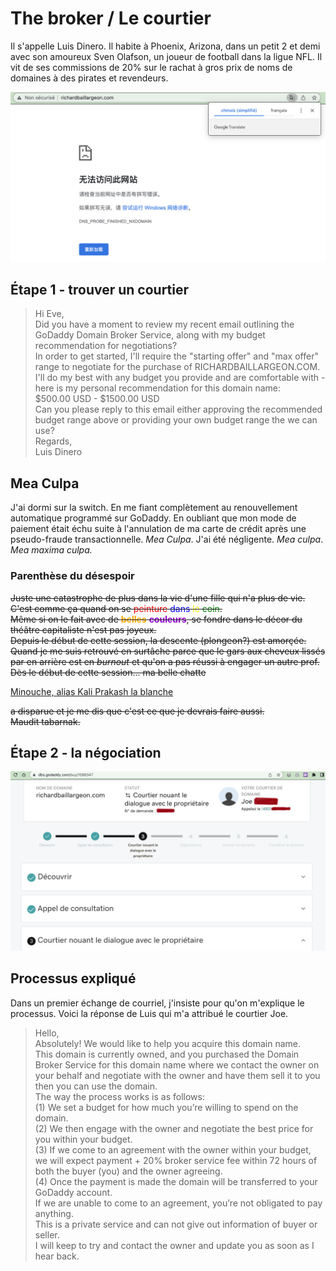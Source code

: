 # The broker / Le courtier

Il s'appelle Luis Dinero. Il habite à Phoenix, Arizona, dans un petit 2 et demi avec son amoureux Sven Olafson, un joueur de football dans la ligue NFL. Il vit de ses commissions de 20% sur le rachat à gros prix de noms de domaines à des pirates et revendeurs.

![Erreur 404 sur richardbaillargeon.com](../media/404_richardbaillargeon.png)
  
## Étape 1 - trouver un courtier
> Hi Eve,  
Did you have a moment to review my recent email outlining the GoDaddy Domain Broker Service, along with my budget recommendation for negotiations?  
In order to get started, I'll require the "starting offer" and "max offer" range to negotiate for the purchase of RICHARDBAILLARGEON.COM.  
I'll do my best with any budget you provide and are comfortable with - here is my personal recommendation for this domain name:  
$500.00 USD  -  $1500.00 USD  
Can you please reply to this email either approving the recommended budget range above or providing your own budget range the we can use?  
Regards,  
Luis Dinero

## Mea Culpa
J'ai dormi sur la switch.
En me fiant complètement au renouvellement automatique programmé sur GoDaddy.
En oubliant que mon mode de paiement était échu suite à l'annulation de ma carte de crédit après une pseudo-fraude transactionnelle. _Mea Culpa_. J'ai été négligente. _Mea culpa_. _Mea maxima culpa._

### Parenthèse du désespoir
<del> Juste une catastrophe de plus dans la vie d'une fille qui n'a plus de vie.   
C'est comme ça quand on se <span style="color:red">peinture</span> <span style="color:blue">dans</span> <span style="color:yellow">le</span> <span style="color:green">coin</span>.   
Même si on le fait avec de <strong style="color:orange">belles</strong> <strong style="color:darkviolet">couleurs</strong>, se fondre dans le décor du théâtre capitaliste n'est pas joyeux.   
Depuis le début de cette session, la descente (plongeon?) est amorçée.  
Quand je me suis retrouvé en surtâche parce que le gars aux cheveux lissés par en arrière est en <i lang="en">burnout</i> et qu'on a pas réussi à engager un autre prof.   
Dès le début de cette session... ma belle chatte</del>  

[Minouche, alias Kali Prakash la blanche](https://www.instagram.com/kali_la_blanche/)  
  
<del>a disparue et je me dis que c'est ce que je devrais faire aussi.  
Maudit tabarnak. </del>

## Étape 2 - la négociation
![](../media/dialogue.png)

## Processus expliqué
Dans un premier échange de courriel, j'insiste pour qu'on m'explique le processus.
Voici la réponse de Luis qui m'a attribué le courtier Joe.  
> Hello,  
Absolutely! We would like to help you acquire this domain name.    
This domain is currently owned, and you purchased the Domain Broker Service for this domain name where we contact the owner on your behalf and negotiate with the owner and have them sell it to you then you can use the domain.    
The way the process works is as follows:     
> (1) We set a budget for how much you’re willing to spend on the domain.   
> (2) We then engage with the owner and negotiate the best price for you within your budget.  
> (3) If we come to an agreement with the owner within your budget, we will expect payment + 20% broker service fee within 72 hours of both the buyer (you) and the owner agreeing.   
> (4) Once the payment is made the domain will be transferred to your GoDaddy account.  
If we are unable to come to an agreement, you’re not obligated to pay anything.    
This is a private service and can not give out information of buyer or seller.  
I will keep to try and contact the owner and update you as soon as I hear back.    


   